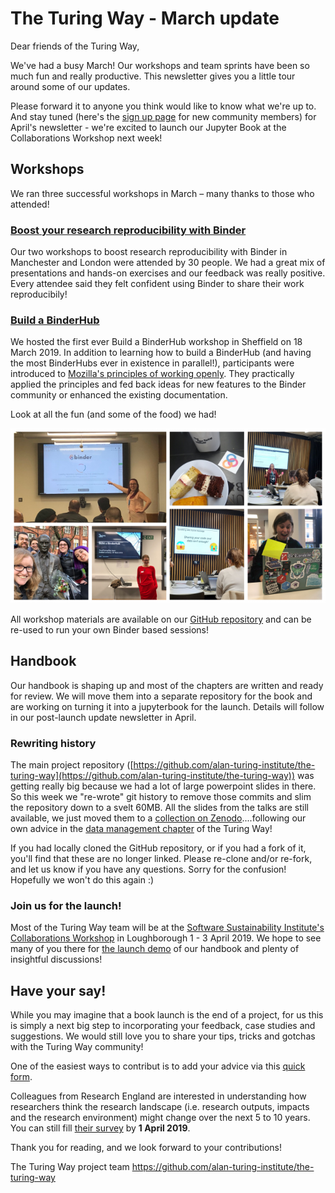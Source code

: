 # The Turing Way - March update

Dear friends of the Turing Way,

We've had a busy March!
Our workshops and team sprints have been so much fun and really productive.
This newsletter gives you a little tour around some of our updates.

Please forward it to anyone you think would like to know what we're up to.
And stay tuned (here's the [sign up page](https://tinyletter.com/TuringWay) for new community members) for April's newsletter - we're excited to launch our Jupyter Book at the Collaborations Workshop next week!

## Workshops
We ran three successful workshops in March – many thanks to those who attended!

### [Boost your research reproducibility with Binder](https://github.com/alan-turing-institute/the-turing-way/tree/master/workshops/boost-research-reproducibility-binder)
Our two workshops to boost research reproducibility with Binder in Manchester and London were attended by 30 people.
We had a great mix of presentations and hands-on exercises and our feedback was really positive.
Every attendee said they felt confident using Binder to share their work reproducibily!

### [Build a BinderHub](https://github.com/alan-turing-institute/the-turing-way/tree/master/workshops/build-a-binderhub)
We hosted the first ever Build a BinderHub workshop in Sheffield on 18 March 2019.
In addition to learning how to build a BinderHub (and having the most BinderHubs ever in existence in parallel!), participants were introduced to [Mozilla's principles of working openly](http://mozillascience.github.io/working-open-workshop/).
They practically applied the principles and fed back ideas for new features to the Binder community or enhanced the existing documentation.

Look at all the fun (and some of the food) we had!

![](/figures/WorkshopsComboPicture.png)

All workshop materials are available on our [GitHub repository](https://github.com/alan-turing-institute/the-turing-way/tree/master/workshops/) and can be re-used to run your own Binder based sessions!

## Handbook
Our handbook is shaping up and most of the chapters are written and ready for review.
We will move them into a separate repository for the book and are working on turning it into a jupyterbook for the launch.
Details will follow in our post-launch update newsletter in April.

### Rewriting history
The main project repository ([https://github.com/alan-turing-institute/the-turing-way](https://github.com/alan-turing-institute/the-turing-way)) was getting really big because we had a lot of large powerpoint slides in there.
So this week we "re-wrote" git history to remove those commits and slim the repository down to a svelt 60MB.
All the slides from the talks are still available, we just moved them to a [collection on Zenodo](https://github.com/alan-turing-institute/the-turing-way/pull/196/files)....following our own advice in the [data management chapter](https://github.com/alan-turing-institute/the-turing-way/pull/196) of the Turing Way!

If you had locally cloned the GitHub repository, or if you had a fork of it, you'll find that these are no longer linked.
Please re-clone and/or re-fork, and let us know if you have any questions.
Sorry for the confusion!
Hopefully we won't do this again :)

### Join us for the launch!
Most of the Turing Way team will be at the [Software Sustainability Institute's Collaborations Workshop](https://www.software.ac.uk/cw19) in Loughborough 1 - 3 April 2019.
We hope to see many of you there for [the launch demo](https://software.ac.uk/blog/2019-02-21-inspiring-demos-are-waiting-you-collaborations-workshop-2019) of our handbook and plenty of insightful discussions!

## Have your say!
While you may imagine that a book launch is the end of a project, for us this is simply a next big step to incorporating your feedback, case studies and suggestions.
We would still love you to share your tips, tricks and gotchas with the Turing Way community!

One of the easiest ways to contribut is to add your advice via this [quick form](https://goo.gl/forms/akFqZEIy2kxAjfZW2).

Colleagues from Research England are interested in understanding how researchers think the research landscape (i.e. research outputs, impacts and the research environment) might change over the next 5 to 10 years.
You can still fill [their survey]( https://www.smartsurvey.co.uk/s/nationalresearchsurvey) by **1 April 2019**.

Thank you for reading, and we look forward to your contributions!

The Turing Way project team
https://github.com/alan-turing-institute/the-turing-way
